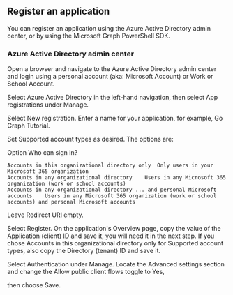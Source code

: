 ## Register an application
You can register an application using the Azure Active Directory admin center, or by using the Microsoft Graph PowerShell SDK.

### Azure Active Directory admin center
Open a browser and navigate to the Azure Active Directory admin center and login using a personal account (aka: Microsoft Account) or Work or School Account.

Select Azure Active Directory in the left-hand navigation, then select App registrations under Manage.

Select New registration. Enter a name for your application, for example, Go Graph Tutorial.

Set Supported account types as desired. The options are:

Option	Who can sign in?
```azure
Accounts in this organizational directory only	Only users in your Microsoft 365 organization
Accounts in any organizational directory	Users in any Microsoft 365 organization (work or school accounts)
Accounts in any organizational directory ... and personal Microsoft accounts	Users in any Microsoft 365 organization (work or school accounts) and personal Microsoft accounts
```
Leave Redirect URI empty.

Select Register. On the application's Overview page, copy the value of the Application (client) ID and save it, you will need it in the next step. If you chose Accounts in this organizational directory only for Supported account types, also copy the Directory (tenant) ID and save it.

Select Authentication under Manage.
Locate the Advanced settings section and change the 
Allow public client flows toggle to Yes,

then choose Save.